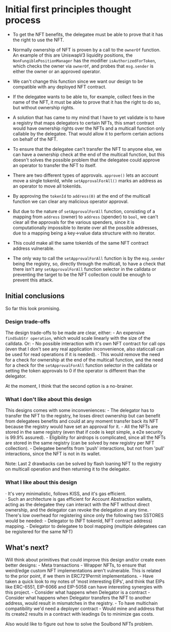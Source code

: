 # Initial first principles thought process

- To get the NFT benefits, the delegatee must be able to prove that it has the right to use the NFT.
- Normally ownership of NFT is proven by a call to the `ownerOf` function. An example of this are UniswapV3 liquidity positions, the `NonFungiblePositionManager` has the modifier `isAuthorizedForToken`, which checks the owner via `ownerOf`, and probes that `msg.sender` is either the owner or an approved operator.
- We can't change this function since we want our design to be compatible with any deployed NFT contract.
- If the delegatee wants to be able to, for example, collect fees in the name of the NFT, it must be able to prove that it has the right to do so, but without ownership rights.

- A solution that has came to my mind that I have to yet validate is to have a registry that maps delegators to certain NFTs, this smart contract would have ownership rights over the NFTs and a multicall function only callable by the delegatee. That would allow it to perform certain actions on behalf of the NFT.

- To ensure that the delegatee can't transfer the NFT to anyone else, we can have a ownership check at the end of the multicall function, but this doesn't solves the possible problem that the delegatee could approve an operator to transfer the NFT to itself.

- There are two different types of approvals. `approve()` lets an account move a single tokenId, while `setApprovalForAll()` marks an address as an operator to move all tokenIds.

- By approving the `tokenId` to `address(0)` at the end of the multicall function we can clear any malicious operator approval.

- But due to the nature of `setApprovalForAll` function, consisting of a mapping from `address` (owner) to `address` (spender) to `bool`, we can't clear all the approvals for the various spenders, since it is computationally impossible to iterate over all the possible addresses, due to a mapping being a key->value data structure with no iterator.

- This could make all the same tokenIds of the same NFT contract address vulnerable.
- The only way to call the `setApprovalForAll` function is by the `msg.sender` being the registry, so, directly through the multicall, to have a check that there isn't any `setApprovalForAll` function selector in the calldata or preventing the target to be the NFT collection could be enough to prevent this attack.

## Initial conclusions

So far this look promising.

### Design trade-offs
The design trade-offs to be made are clear, either:
    - An expensive `findSubStr operation`, which would scale linearly with the size of the calldata.
Or: 
    - No possible interaction with it's own NFT contract for call ops (even that I don't see any real application inconvenience, also staticcall can be used for read operations if it is needed).
    · This would remove the need for a check for ownership at the end of the multicall function, and the need for a check for the `setApprovalForAll` function selector in the calldata or setting the token approvals to 0 if the operator is different than the delegator.

At the moment, I think that the second option is a no-brainer.

### What I don't like about this design
This designs comes with some inconveniences:
    - The delegator has to transfer the NFT to the registry, he loses direct ownership but can benefit from delegatees benefits and could at any moment transfer back its NFT because the registry would have set an approval for it.
    - All the NFTs are stored in the same registry (even that if code is kept simple, a e2e security is 99.9% assured).
    - Eligibility for airdrops is complicated, since all the NFTs are stored in the same registry (can be solved by new registry per NFT collection).
    - Delegatee benefits from 'push' interactions, but not from 'pull' interactions, since the NFT is not in its wallet.

Note: Last 2 drawbacks can be solved by flash loaning NFT to the registry on multicall operation and then returning it to the delegator.

### What I like about this design
· It's very minimalistic, follows KISS, and it's gas efficient.   
· Such an architecture is gas efficient for Account Abstraction wallets, acting as the delegatee they can interact with the NFT without direct ownership, and the delegator can revoke the delegation at any time.
· There's low overhead for registering since only the following two SSTORES would be needed:
    - Delegator to (NFT tokenId, NFT contract address) mapping.
    - Delegator to delegatee to bool mapping (multiple delegatees can be registered for the same NFT)

## What's next?

Will think about primitives that could improve this design and/or create even better designs:
    - Meta transactions
    - Wrapper NFTs, to ensure that weird/edge custom NFT implementations aren't vulnerable. This is related to the prior point, if we them in ERC721Permit implementations.
    - Have taken a quick look to my notes of 'most interesting EIPs', and think that EIPs like ERC-6551, EIP-6066 and EIP-5058 can have interesting synergies with this project.
    - Consider what happens when Delegator is a contract
    - Consider what happens when Delegator transfers the NFT to another address, would result in mismatches in the registry.
    - To have multichain compatibility we'd need a deployer contract
    - Would mine and address that its create2 results in a contract with leadings 0s to minimize gas costs.

Also would like to figure out how to solve the Soulbond NFTs problem.
